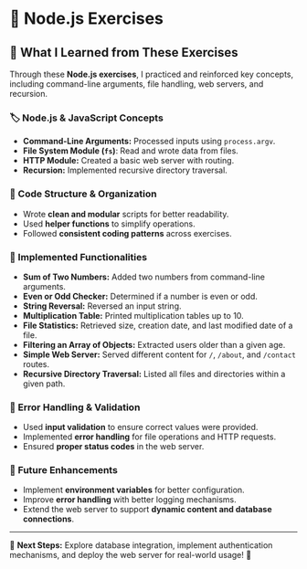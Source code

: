# 📡 Node.js Exercises

## 📝 What I Learned from These Exercises

Through these **Node.js exercises**, I practiced and reinforced key concepts, including command-line arguments, file handling, web servers, and recursion.

### 🏷️ Node.js & JavaScript Concepts
- **Command-Line Arguments:** Processed inputs using `process.argv`.
- **File System Module (`fs`)**: Read and wrote data from files.
- **HTTP Module:** Created a basic web server with routing.
- **Recursion:** Implemented recursive directory traversal.

### 🎨 Code Structure & Organization
- Wrote **clean and modular** scripts for better readability.
- Used **helper functions** to simplify operations.
- Followed **consistent coding patterns** across exercises.

### 🔢 Implemented Functionalities
- **Sum of Two Numbers:** Added two numbers from command-line arguments.
- **Even or Odd Checker:** Determined if a number is even or odd.
- **String Reversal:** Reversed an input string.
- **Multiplication Table:** Printed multiplication tables up to 10.
- **File Statistics:** Retrieved size, creation date, and last modified date of a file.
- **Filtering an Array of Objects:** Extracted users older than a given age.
- **Simple Web Server:** Served different content for `/`, `/about`, and `/contact` routes.
- **Recursive Directory Traversal:** Listed all files and directories within a given path.

### 🚀 Error Handling & Validation
- Used **input validation** to ensure correct values were provided.
- Implemented **error handling** for file operations and HTTP requests.
- Ensured **proper status codes** in the web server.

### 📱 Future Enhancements
- Implement **environment variables** for better configuration.
- Improve **error handling** with better logging mechanisms.
- Extend the web server to support **dynamic content and database connections**.

---

📌 **Next Steps:** Explore database integration, implement authentication mechanisms, and deploy the web server for real-world usage! 🚀

